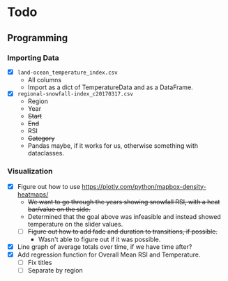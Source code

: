 # Todo

## Programming

### Importing Data

- [x] `land-ocean_temperature_index.csv`
    - All columns
    - Import as a dict of TemperatureData and as a DataFrame.
- [x] `regional-snowfall-index_c20170317.csv`
    - Region
    - Year
    - ~~Start~~
    - ~~End~~
    - RSI
    - ~~Category~~
    - Pandas maybe, if it works for us, otherwise something with dataclasses.

### Visualization

- [x] Figure out how to use https://plotly.com/python/mapbox-density-heatmaps/
    - ~~We want to go through the years showing snowfall RSI, with a heat bar/value on the side.~~
    - Determined that the goal above was infeasible and instead showed temperature on the slider values.
    - [ ] ~~Figure out how to add fade and duration to transitions, if possible.~~
        - Wasn't able to figure out if it was possible.
- [x] Line graph of average totals over time, if we have time after?
- [x] Add regression function for Overall Mean RSI and Temperature.
    - [ ] Fix titles
    - [ ] Separate by region
